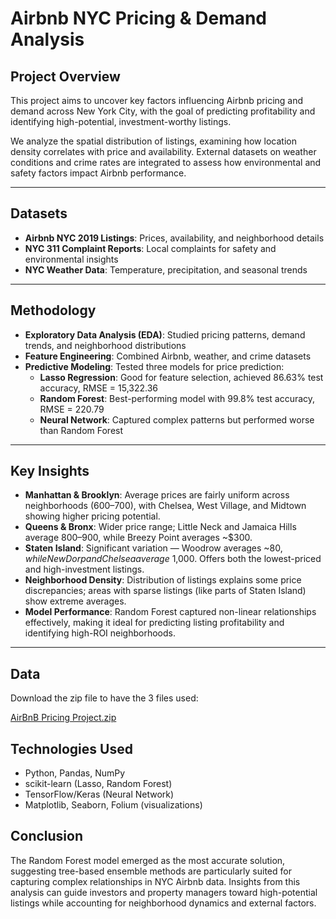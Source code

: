# Airbnb NYC Pricing & Demand Analysis

## Project Overview
This project aims to uncover key factors influencing Airbnb pricing and demand across New York City, with the goal of predicting profitability and identifying high-potential, investment-worthy listings.

We analyze the spatial distribution of listings, examining how location density correlates with price and availability. External datasets on weather conditions and crime rates are integrated to assess how environmental and safety factors impact Airbnb performance.  

---

## Datasets
- **Airbnb NYC 2019 Listings**: Prices, availability, and neighborhood details  
- **NYC 311 Complaint Reports**: Local complaints for safety and environmental insights  
- **NYC Weather Data**: Temperature, precipitation, and seasonal trends  

---

## Methodology
- **Exploratory Data Analysis (EDA)**: Studied pricing patterns, demand trends, and neighborhood distributions  
- **Feature Engineering**: Combined Airbnb, weather, and crime datasets  
- **Predictive Modeling**: Tested three models for price prediction:
  - **Lasso Regression**: Good for feature selection, achieved 86.63% test accuracy, RMSE = 15,322.36  
  - **Random Forest**: Best-performing model with 99.8% test accuracy, RMSE = 220.79  
  - **Neural Network**: Captured complex patterns but performed worse than Random Forest  

---

## Key Insights
- **Manhattan & Brooklyn**: Average prices are fairly uniform across neighborhoods ($600–$700), with Chelsea, West Village, and Midtown showing higher pricing potential.  
- **Queens & Bronx**: Wider price range; Little Neck and Jamaica Hills average $800–$900, while Breezy Point averages ~$300.  
- **Staten Island**: Significant variation — Woodrow averages ~$80, while New Dorp and Chelsea average ~$1,000. Offers both the lowest-priced and high-investment listings.  
- **Neighborhood Density**: Distribution of listings explains some price discrepancies; areas with sparse listings (like parts of Staten Island) show extreme averages.  
- **Model Performance**: Random Forest captured non-linear relationships effectively, making it ideal for predicting listing profitability and identifying high-ROI neighborhoods.  

---
## Data

Download the zip file to have the 3 files used:

[AirBnB Pricing Project.zip](https://github.com/user-attachments/files/22687205/AirBnB.Pricing.Project.zip)



## Technologies Used 
- Python, Pandas, NumPy
- scikit-learn (Lasso, Random Forest)
- TensorFlow/Keras (Neural Network)
- Matplotlib, Seaborn, Folium (visualizations)
## Conclusion

The Random Forest model emerged as the most accurate solution, suggesting tree-based ensemble methods are particularly suited for capturing complex relationships in NYC Airbnb data. Insights from this analysis can guide investors and property managers toward high-potential listings while accounting for neighborhood dynamics and external factors.

